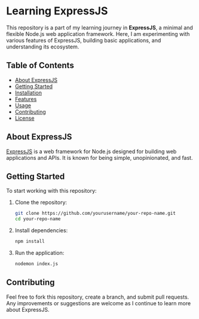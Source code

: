 # Learning ExpressJS

This repository is a part of my learning journey in **ExpressJS**, a minimal and flexible Node.js web application framework. Here, I am experimenting with various features of ExpressJS, building basic applications, and understanding its ecosystem.

## Table of Contents

- [About ExpressJS](#about-expressjs)
- [Getting Started](#getting-started)
- [Installation](#installation)
- [Features](#features)
- [Usage](#usage)
- [Contributing](#contributing)
- [License](#license)

## About ExpressJS

[ExpressJS](https://expressjs.com/) is a web framework for Node.js designed for building web applications and APIs. It is known for being simple, unopinionated, and fast.

## Getting Started

To start working with this repository:

1. Clone the repository:
   ```bash
   git clone https://github.com/yourusername/your-repo-name.git
   cd your-repo-name
   ```

2. Install dependencies:
   ```bash
   npm install
   ```
   
3. Run the application:
   ```bash
   nodemon index.js
   ```

## Contributing

Feel free to fork this repository, create a branch, and submit pull requests. Any improvements or suggestions are welcome as I continue to learn more about ExpressJS.
